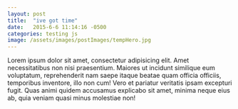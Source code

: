 ```yaml
---
layout: post
title:  "ive got time"
date:   2015-6-6 11:14:16 -0500
categories: testing js
image: /assets/images/postImages/tempHero.jpg
---
```

Lorem ipsum dolor sit amet, consectetur adipisicing elit. Amet necessitatibus non nisi praesentium. Maiores ut incidunt similique eum voluptatum, reprehenderit nam saepe itaque beatae quam officia officiis, temporibus inventore, illo non cum! Vero et pariatur veritatis ipsam excepturi fugit. Quas animi quidem accusamus explicabo sit amet, minima neque eius ab, quia veniam quasi minus molestiae non!



